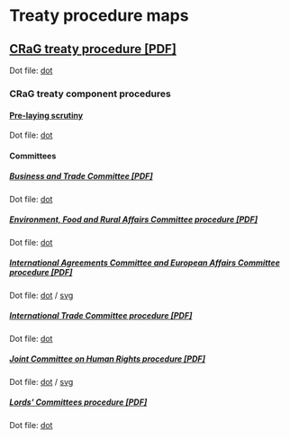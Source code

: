 # Treaty procedure maps

## [CRaG treaty procedure [PDF]](crag-treaties/crag-treaties.pdf)

Dot file: [dot](crag-treaties/crag-treaties.dot) 

### CRaG treaty component procedures

#### [Pre-laying scrutiny](crag-treaties/components/pre-laying-scrutiny/pre-laying-scrutiny.pdf)

Dot file: [dot](crag-treaties/components/pre-laying-scrutiny/pre-laying-scrutiny.dot) 

#### Committees

##### [Business and Trade Committee [PDF]](crag-treaties/components/bat/btc.pdf)

Dot file: [dot](crag-treaties/components/bat/bat.dot) 

##### [Environment, Food and Rural Affairs Committee procedure [PDF]](crag-treaties/components/efra/efra.pdf)

Dot file: [dot](crag-treaties/components/efra/efra.dot) 

##### [International Agreements Committee and European Affairs Committee procedure [PDF]](crag-treaties/components/iac+eac/iac+eac.pdf)

Dot file: [dot](crag-treaties/components/iac+eac/iac+eac.dot) / [svg](crag-treaties/components/iac+eac/iac+eac.svg)

##### [International Trade Committee procedure [PDF]](crag-treaties/components/itc/itc.pdf)

Dot file: [dot](crag-treaties/components/itc/itc.dot) 

##### [Joint Committee on Human Rights procedure [PDF]](crag-treaties/components/jchr/jchr.pdf)

Dot file: [dot](crag-treaties/components/jchr/jchr.dot) / [svg](crag-treaties/components/jchr/jchr.svg)

##### [Lords' Committees procedure [PDF]](crag-treaties/components/lords-committees/lords-committees.pdf)

Dot file: [dot](crag-treaties/components/lords-committees/lords-committees.dot) 
